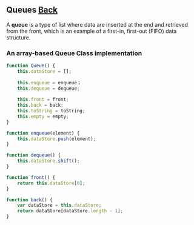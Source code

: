 ## Queues [Back](./../data_structure.md)

A **queue** is a type of list where data are inserted at the end and retrieved from the front, which is an example of a first-in, first-out (FIFO) data structure.

### An array-based Queue Class implementation

```js
function Queue() {
    this.dataStore = [];
    
    this.enqueue = enqueue；
    this.dequeue = dequeue;
    
    this.front = front;
    this.back = back;
    this.toString = toString;
    this.empty = empty;
}

function enqueue(element) {
    this.dataStore.push(element);
}

function dequeue() {
    this.dataStore.shift();
}

function front() {
    return this.dataStore[0];
}

function back() {
    var dataStore = this.dataStore;
    return dataStore[dataStore.length - 1];
}
```

